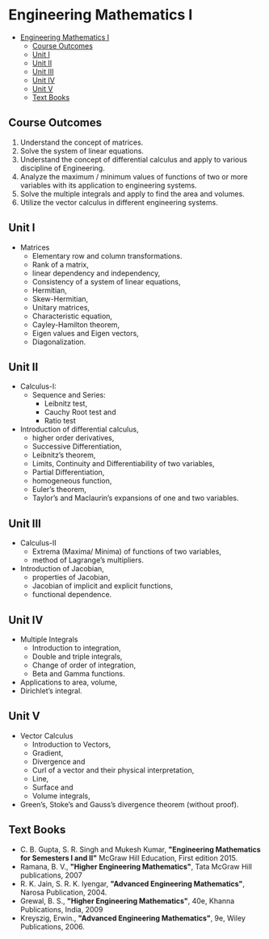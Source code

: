# Engineering Mathematics I

- [Engineering Mathematics I](#engineering-mathematics-i)
  - [Course Outcomes](#course-outcomes)
  - [Unit I](#unit-i)
  - [Unit II](#unit-ii)
  - [Unit III](#unit-iii)
  - [Unit IV](#unit-iv)
  - [Unit V](#unit-v)
  - [Text Books](#text-books)

## Course Outcomes

1. Understand the concept of matrices.
2. Solve the system of linear equations.
3. Understand the concept of differential calculus and apply to 
   various discipline of Engineering.
4. Analyze the maximum / minimum values of functions of two or
   more variables with its application to engineering systems.
5. Solve the multiple integrals and apply to find the area and volumes.
6. Utilize the vector calculus in different engineering systems.

## Unit I

- Matrices
  - Elementary row and column transformations. 
  - Rank of a matrix, 
  - linear dependency and independency, 
  - Consistency of a system of linear equations, 
  - Hermitian, 
  - Skew-Hermitian, 
  - Unitary matrices, 
  - Characteristic equation, 
  - Cayley-Hamilton theorem, 
  - Eigen values and Eigen vectors, 
  - Diagonalization. 

## Unit II

- Calculus-I: 
  - Sequence and Series: 
    - Leibnitz test, 
    - Cauchy Root test and 
    - Ratio test
- Introduction of differential calculus, 
  - higher order derivatives, 
  - Successive Differentiation, 
  - Leibnitz’s theorem, 
  - Limits, Continuity and Differentiability of two variables, 
  - Partial Differentiation, 
  - homogeneous function, 
  - Euler’s theorem, 
  - Taylor’s and Maclaurin’s expansions of one and two variables. 

## Unit III

- Calculus-II 
  - Extrema (Maxima/ Minima) of functions of two variables, 
  - method of Lagrange’s multipliers. 
- Introduction of Jacobian, 
  - properties of Jacobian, 
  - Jacobian of implicit and explicit functions, 
  - functional dependence.

## Unit IV

- Multiple Integrals 
  - Introduction to integration, 
  - Double and triple integrals, 
  - Change of order of integration, 
  - Beta and Gamma functions. 
- Applications to area, volume, 
- Dirichlet’s integral.

## Unit V

- Vector Calculus
  - Introduction to Vectors, 
  - Gradient, 
  - Divergence and 
  - Curl of a vector and their physical interpretation,
  - Line, 
  - Surface and 
  - Volume integrals, 
- Green’s, Stoke’s and Gauss’s divergence theorem (without proof).

## Text Books

- C. B. Gupta, S. R. Singh and Mukesh Kumar, 
  **"Engineering Mathematics for Semesters I and II"**
  McGraw Hill Education, First edition 2015.
- Ramana, B. V.,
  **"Higher Engineering Mathematics"**,
  Tata McGraw Hill publications, 2007
- R. K. Jain, S. R. K. Iyengar, 
  **"Advanced Engineering Mathematics"**,
  Narosa Publication, 2004.
- Grewal, B. S., 
  **"Higher Engineering Mathematics"**,
  40e, Khanna Publications, India, 2009 
- Kreyszig, Erwin., 
  **"Advanced Engineering Mathematics"**,
  9e, Wiley Publications, 2006.